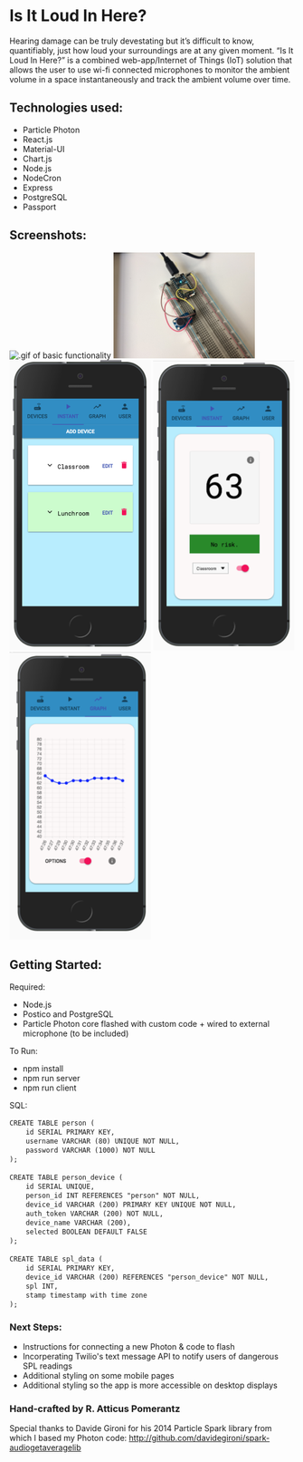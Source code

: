 # Is It Loud In Here?

Hearing damage can be truly devestating but it’s difficult to know, quantifiably, just how loud your surroundings are at any given moment. “Is It Loud In Here?” is a combined web-app/Internet of Things (IoT) solution that allows the user to use wi-fi connected microphones to monitor the ambient volume in a space instantaneously and track the ambient volume over time. 


## Technologies used: 
- Particle Photon
- React.js
- Material-UI 
- Chart.js 
- Node.js 
- NodeCron 
- Express
- PostgreSQL
- Passport

## Screenshots: 

<img src="documentation/images/appDemo_May_14_2018.gif" width ="250" alt=".gif of basic functionality">
<img src="documentation/images/microphone.JPG" width ="250" alt="The Device">
<img src="documentation/images/device_view.png" width ="250" alt="Devices Screen">
<img src="documentation/images/instant_view.png" width ="250" alt="Instant View">
<img src="documentation/images/graph_view.png" width ="250" alt="Graph View">

## Getting Started: 

Required: 
- Node.js
- Postico and PostgreSQL
- Particle Photon core flashed with custom code + wired to external microphone (to be included) 

To Run: 
- npm install
- npm run server
- npm run client


SQL: 
```
CREATE TABLE person (
    id SERIAL PRIMARY KEY,
    username VARCHAR (80) UNIQUE NOT NULL,
    password VARCHAR (1000) NOT NULL
);

CREATE TABLE person_device (
	id SERIAL UNIQUE, 
	person_id INT REFERENCES "person" NOT NULL,
	device_id VARCHAR (200) PRIMARY KEY UNIQUE NOT NULL,
	auth_token VARCHAR (200) NOT NULL,
	device_name VARCHAR (200),
	selected BOOLEAN DEFAULT FALSE  
);

CREATE TABLE spl_data (
	id SERIAL PRIMARY KEY, 
	device_id VARCHAR (200) REFERENCES "person_device" NOT NULL,
	spl INT, 
	stamp timestamp with time zone
);

```

### Next Steps:
- Instructions for connecting a new Photon & code to flash
- Incorperating Twilio's text message API to notify users of dangerous SPL readings
- Additional styling on some mobile pages
- Additional styling so the app is more accessible on desktop displays



### Hand-crafted by R. Atticus Pomerantz

Special thanks to Davide Gironi for his 2014 Particle Spark library from which I based my Photon code: 
http://github.com/davidegironi/spark-audiogetaveragelib
